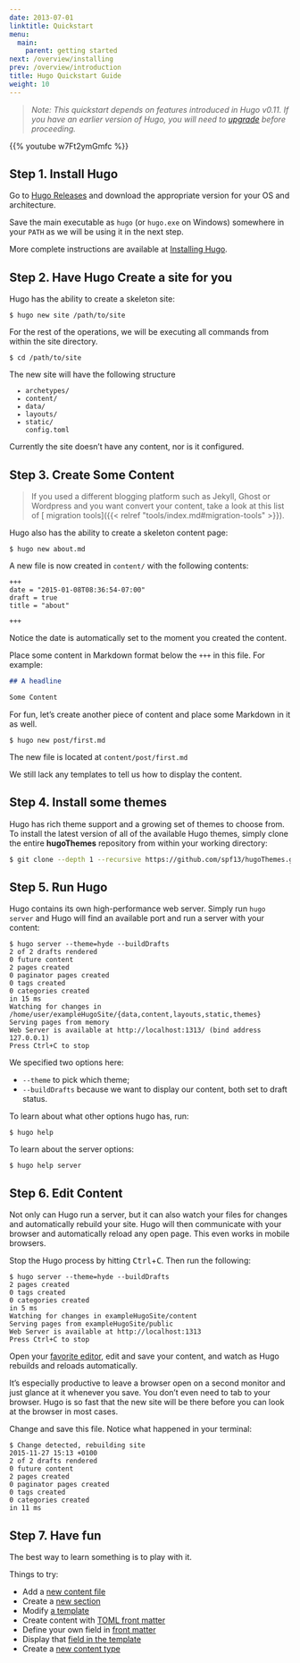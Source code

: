 ```yaml
---
date: 2013-07-01
linktitle: Quickstart
menu:
  main:
    parent: getting started
next: /overview/installing
prev: /overview/introduction
title: Hugo Quickstart Guide
weight: 10
---
```


> _Note: This quickstart depends on features introduced in Hugo v0.11.  If you have an earlier version of Hugo, you will need to [upgrade](/overview/installing/) before proceeding._

{{% youtube w7Ft2ymGmfc %}}

## Step 1. Install Hugo

Go to [Hugo Releases](https://github.com/spf13/hugo/releases) and download the
appropriate version for your OS and architecture.

Save the main executable as `hugo` (or `hugo.exe` on Windows) somewhere in your `PATH` as we will be using it in the next step.

More complete instructions are available at [Installing Hugo](/overview/installing/).

## Step 2. Have Hugo Create a site for you

Hugo has the ability to create a skeleton site:

    $ hugo new site /path/to/site

For the rest of the operations, we will be executing all commands from within the site directory.

    $ cd /path/to/site

The new site will have the following structure

      ▸ archetypes/
      ▸ content/
      ▸ data/
      ▸ layouts/
      ▸ static/
        config.toml

Currently the site doesn’t have any content, nor is it configured.

## Step 3. Create Some Content

> If you used a different blogging platform such as Jekyll, Ghost or Wordpress and you
want convert your content, take a look at this list of [ migration tools]({{< relref "tools/index.md#migration-tools" >}}).

Hugo also has the ability to create a skeleton content page:

    $ hugo new about.md

A new file is now created in `content/` with the following contents:

```
+++
date = "2015-01-08T08:36:54-07:00"
draft = true
title = "about"

+++

```

Notice the date is automatically set to the moment you created the content.

Place some content in Markdown format below the `+++` in this file.
For example:

```markdown
## A headline

Some Content
```

For fun, let’s create another piece of content and place some Markdown in it as well.

    $ hugo new post/first.md

The new file is located at `content/post/first.md`

We still lack any templates to tell us how to display the content.

## Step 4. Install some themes

Hugo has rich theme support and a growing set of themes to choose from.
To install the latest version of all of the available Hugo themes, simply clone the entire **hugoThemes** repository from within your working directory:

```bash
$ git clone --depth 1 --recursive https://github.com/spf13/hugoThemes.git themes
```

## Step 5. Run Hugo

Hugo contains its own high-performance web server. Simply run `hugo
server` and Hugo will find an available port and run a server with
your content:

    $ hugo server --theme=hyde --buildDrafts
    2 of 2 drafts rendered
    0 future content
    2 pages created
    0 paginator pages created
    0 tags created
    0 categories created
    in 15 ms
    Watching for changes in /home/user/exampleHugoSite/{data,content,layouts,static,themes}
    Serving pages from memory
    Web Server is available at http://localhost:1313/ (bind address 127.0.0.1)
    Press Ctrl+C to stop

We specified two options here:

 * `--theme` to pick which theme;
 * `--buildDrafts` because we want to display our content, both set to draft status.

To learn about what other options hugo has, run:

    $ hugo help

To learn about the server options:

    $ hugo help server

## Step 6. Edit Content

Not only can Hugo run a server, but it can also watch your files for
changes and automatically rebuild your site. Hugo will then
communicate with your browser and automatically reload any open page.
This even works in mobile browsers.

Stop the Hugo process by hitting <kbd>Ctrl</kbd>+<kbd>C</kbd>. Then run the following:

    $ hugo server --theme=hyde --buildDrafts
    2 pages created
    0 tags created
    0 categories created
    in 5 ms
    Watching for changes in exampleHugoSite/content
    Serving pages from exampleHugoSite/public
    Web Server is available at http://localhost:1313
    Press Ctrl+C to stop

Open your [favorite editor](http://vim.spf13.com/), edit and save your content, and watch as Hugo rebuilds and reloads automatically.

It’s especially productive to leave a browser open on a second monitor
and just glance at it whenever you save. You don’t even need to tab to
your browser. Hugo is so fast that the new site will be there before
you can look at the browser in most cases.

Change and save this file. Notice what happened in your terminal:

    $ Change detected, rebuilding site
    2015-11-27 15:13 +0100
    2 of 2 drafts rendered
    0 future content
    2 pages created
    0 paginator pages created
    0 tags created
    0 categories created
    in 11 ms

## Step 7. Have fun

The best way to learn something is to play with it.

Things to try:

 * Add a [new content file](/content/organization/)
 * Create a [new section](/content/sections/)
 * Modify [a template](/layout/templates/)
 * Create content with [TOML front matter](/content/front-matter/)
 * Define your own field in [front matter](/content/front-matter/)
 * Display that [field in the template](/layout/variables/)
 * Create a [new content type](/content/types/)
